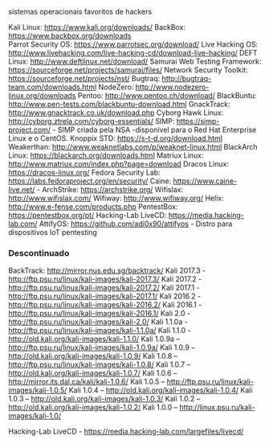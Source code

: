 sistemas operacionais favoritos de hackers

Kali Linux: https://www.kali.org/downloads/
BackBox: https://www.backbox.org/downloads  
Parrot Security OS: https://www.parrotsec.org/download/ 
Live Hacking OS: http://www.livehacking.com/live-hacking-cd/download-live-hacking/
DEFT Linux: http://www.deftlinux.net/download/
Samurai Web Testing Framework: https://sourceforge.net/projects/samurai/files/
Network Security Toolkit: https://sourceforge.net/projects/nst/
Bugtraq: http://bugtraq-team.com/downloads.html
NodeZero: http://www.nodezero-linux.org/downloads
Pentoo: http://www.pentoo.ch/download/
BlackBuntu: http://www.pen-tests.com/blackbuntu-download.html
GnackTrack: http://www.gnacktrack.co.uk/download.php
Cyborg Hawk Linux:  http://cyborg.ztrela.com/cyborg-essentials/
SIMP: https://simp-project.com/ - SIMP criada pela NSA  -disponível para o Red Hat Enterprise Linux e o CentOS.
Knoppix STD: https://s-t-d.org/download.html 
Weakerthan: http://www.weaknetlabs.com/p/weaknet-linux.html 
BlackArch Linux: https://blackarch.org/downloads.html 
Matriux Linux: http://www.matriux.com/index.php?page=download 
Dracos Linux: https://dracos-linux.org/ 
Fedora Security Lab: https://labs.fedoraproject.org/en/security/
Caine: https://www.caine-live.net/ - 
ArchStrike: https://archstrike.org/ 
Wifislax: http://www.wifislax.com/
Wifiway: http://www.wifiway.org/
Helix: http://www.e-fense.com/products.php
PentestBox: https://pentestbox.org/pt/
Hacking-Lab LiveCD: https://media.hacking-lab.com/
AttifyOS: https://github.com/adi0x90/attifyos - Distro para dispositivos IoT pentesting


### Descontinuado

BackTrack: http://mirror.nus.edu.sg/backtrack/
Kali 2017.3 - http://ftp.psu.ru/linux/kali-images/kali-2017.3/ 
Kali 2017.2 - http://ftp.psu.ru/linux/kali-images/kali-2017.2/ 
Kali 2017.1 - http://ftp.psu.ru/linux/kali-images/kali-2017.1/
Kali 2016.2 - http://ftp.psu.ru/linux/kali-images/kali-2016.2/
Kali 2016.1 - http://ftp.psu.ru/linux/kali-images/kali-2016.1/
Kali 2.0 - http://ftp.psu.ru/linux/kali-images/kali-2.0/
Kali 1.1.0a - http://ftp.psu.ru/linux/kali-images/kali-1.1.0a/
Kali 1.1.0 - http://old.kali.org/kali-images/kali-1.1.0/
Kali 1.0.9a – http://ftp.psu.ru/linux/kali-images/kali-1.0.9a/
Kali 1.0.9 – http://old.kali.org/kali-images/kali-1.0.9/
Kali 1.0.8 – http://ftp.psu.ru/linux/kali-images/kali-1.0.8/
Kali 1.0.7 – http://old.kali.org/kali-images/kali-1.0.7/
Kali 1.0.6 – http://mirror.its.dal.ca/kali/kali-1.0.6/
Kali 1.0.5 – http://ftp.psu.ru/linux/kali-images/kali-1.0.5/
Kali 1.0.4 – http://old.kali.org/kali-images/kali-1.0.4/
Kali 1.0.3 – http://old.kali.org/kali-images/kali-1.0.3/
Kali 1.0.2 – http://old.kali.org/kali-images/kali-1.0.2/
Kali 1.0.0 – http://linux.psu.ru/kali-images/kali-1.0/

Hacking-Lab LiveCD - https://media.hacking-lab.com/largefiles/livecd/
